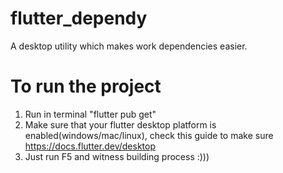 # flutter_dependy
A desktop utility which makes work dependencies easier.

# To run the project
1) Run in terminal "flutter pub get"
2) Make sure that your flutter desktop platform is enabled(windows/mac/linux), check this guide to make sure https://docs.flutter.dev/desktop
3) Just run F5 and witness building process :)))
